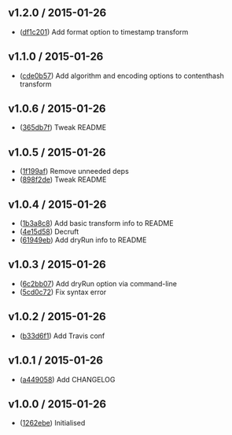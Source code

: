 ## v1.2.0 / 2015-01-26

 * ([df1c201](https://github.com/tanem/rename-pipeline/commit/df1c2013f29ba51f1991d69aed4943a01191df0b)) Add format option to timestamp transform

## v1.1.0 / 2015-01-26

 * ([cde0b57](https://github.com/tanem/rename-pipeline/commit/cde0b576fcee308791caebec8d583f1cfd386cd8)) Add algorithm and encoding options to contenthash transform

## v1.0.6 / 2015-01-26

 * ([365db7f](https://github.com/tanem/rename-pipeline/commit/365db7fea40e2d1252d2170bf8c42238afd2872e)) Tweak README

## v1.0.5 / 2015-01-26

 * ([1f199af](https://github.com/tanem/rename-pipeline/commit/1f199af317ab7a874db47137a6e20674add89982)) Remove unneeded deps
 * ([898f2de](https://github.com/tanem/rename-pipeline/commit/898f2de0717b34eb877dd09ba4109944d819f333)) Tweak README

## v1.0.4 / 2015-01-26

 * ([1b3a8c8](https://github.com/tanem/rename-pipeline/commit/1b3a8c8892724e244aeb660d7c5fea9a206e9acb)) Add basic transform info to README
 * ([4e15d58](https://github.com/tanem/rename-pipeline/commit/4e15d5890a3327f57b7384790a2106c28562919b)) Decruft
 * ([61949eb](https://github.com/tanem/rename-pipeline/commit/61949eb4214354c07ec8f85deae752f76b02fd4c)) Add dryRun info to README

## v1.0.3 / 2015-01-26

 * ([6c2bb07](https://github.com/tanem/rename-pipeline/commit/6c2bb07146a4aba33f0e02c38fb344eab2b9ab01)) Add dryRun option via command-line
 * ([5cd0c72](https://github.com/tanem/rename-pipeline/commit/5cd0c7258f0da0fe5a156f3195c08f252da2d5af)) Fix syntax error

## v1.0.2 / 2015-01-26

 * ([b33d6f1](https://github.com/tanem/rename-pipeline/commit/b33d6f11024655c987f1990be6d897e6df87ad10)) Add Travis conf

## v1.0.1 / 2015-01-26

 * ([a449058](https://github.com/tanem/rename-pipeline/commit/a4490580a4d3de7a5294736c67f18299632629d3)) Add CHANGELOG

## v1.0.0 / 2015-01-26

 * ([1262ebe](https://github.com/tanem/rename-pipeline/commit/1262ebee88bde20248ec12323fd5834cc89ead06)) Initialised
